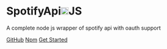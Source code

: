 <h1 class="cover-title"><font style="color: var(--theme-color);">Spotify</font>Api<img src="https://avatars0.githubusercontent.com/u/71826863?s=400&u=c871a66a95a2ca7e9b0f072aa9635b31fbc1e800&v=4" width="20px"><font>JS</font></h1>

<p class="cover-description">A complete node js wrapper of spotify api with oauth support</p>

[GitHub](https://github.com/spotify-api/spotify-api.js)
[Npm](https://npmjs.com/spotify-api.js)
[Get Started](/docs/#start)
